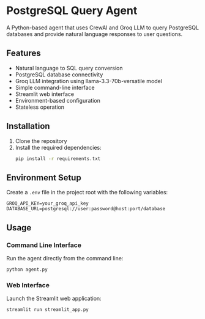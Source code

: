 # PostgreSQL Query Agent

A Python-based agent that uses CrewAI and Groq LLM to query PostgreSQL databases and provide natural language responses to user questions.

## Features

- Natural language to SQL query conversion
- PostgreSQL database connectivity
- Groq LLM integration using llama-3.3-70b-versatile model
- Simple command-line interface
- Streamlit web interface
- Environment-based configuration
- Stateless operation

## Installation

1. Clone the repository
2. Install the required dependencies:
   ```bash
   pip install -r requirements.txt
   ```

## Environment Setup

Create a `.env` file in the project root with the following variables:
```
GROQ_API_KEY=your_groq_api_key
DATABASE_URL=postgresql://user:password@host:port/database
```

## Usage

### Command Line Interface
Run the agent directly from the command line:
```bash
python agent.py
```

### Web Interface
Launch the Streamlit web application:
```bash
streamlit run streamlit_app.py
```

